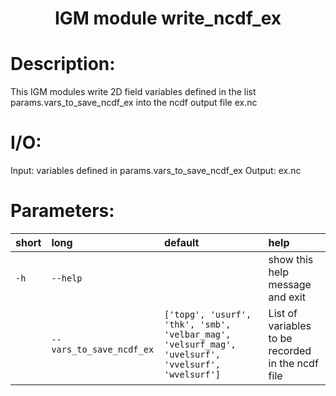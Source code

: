 ### <h1 align="center" id="title">IGM module write_ncdf_ex </h1>

# Description:

This IGM modules write 2D field variables defined in the list 
params.vars_to_save_ncdf_ex into the ncdf output file ex.nc

# I/O:

Input: variables defined in params.vars_to_save_ncdf_ex
Output: ex.nc
 
# Parameters: 


|short|long|default|help|
| :--- | :--- | :--- | :--- |
|`-h`|`--help`||show this help message and exit|
||`--vars_to_save_ncdf_ex`|`['topg', 'usurf', 'thk', 'smb', 'velbar_mag', 'velsurf_mag', 'uvelsurf', 'vvelsurf', 'wvelsurf']`|List of variables to be recorded in the ncdf file|
